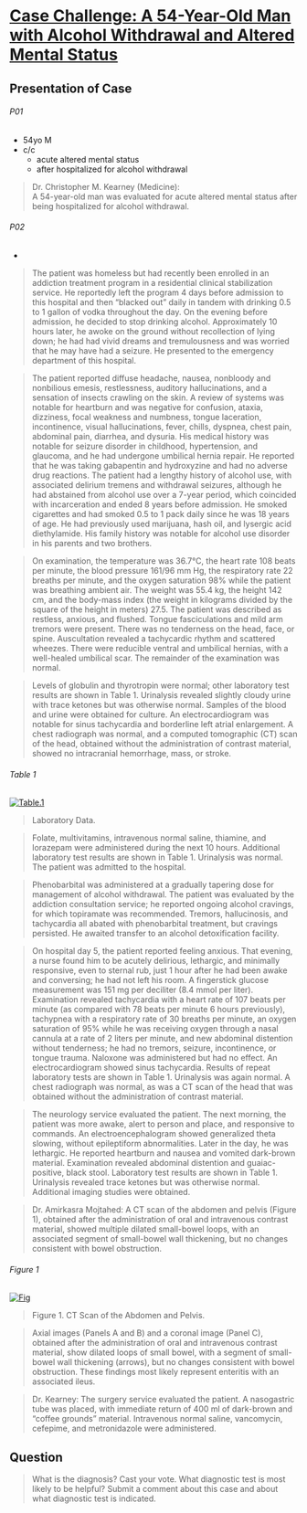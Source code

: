 <!--
Filename: 	2019-04-10.md
Project: 	/Users/shume/Developer/physician/NEJM/CC
Author: 	shumez <https://github.com/shumez>
Created: 	2019-04-18 21:22:1
Modified: 	2019-04-19 11:29:15
-----
Copyright (c) 2019 shumez
-->

# [Case Challenge: A 54-Year-Old Man with Alcohol Withdrawal and Altered Mental Status][2019_KearneyChristopherM]

## Presentation of Case

###### P01

* 54yo M
* c/c
    * acute altered mental status
    * after hospitalized for alcohol withdrawal

> Dr. Christopher M. Kearney (Medicine):  
> A 54-year-old man was evaluated for acute altered mental status after being hospitalized for alcohol withdrawal.

###### P02

* 

> The patient was homeless but had recently been enrolled in an addiction treatment program in a residential clinical stabilization service. He reportedly left the program 4 days before admission to this hospital and then “blacked out” daily in tandem with drinking 0.5 to 1 gallon of vodka throughout the day. On the evening before admission, he decided to stop drinking alcohol. Approximately 10 hours later, he awoke on the ground without recollection of lying down; he had had vivid dreams and tremulousness and was worried that he may have had a seizure. He presented to the emergency department of this hospital.

> The patient reported diffuse headache, nausea, nonbloody and nonbilious emesis, restlessness, auditory hallucinations, and a sensation of insects crawling on the skin. A review of systems was notable for heartburn and was negative for confusion, ataxia, dizziness, focal weakness and numbness, tongue laceration, incontinence, visual hallucinations, fever, chills, dyspnea, chest pain, abdominal pain, diarrhea, and dysuria. His medical history was notable for seizure disorder in childhood, hypertension, and glaucoma, and he had undergone umbilical hernia repair. He reported that he was taking gabapentin and hydroxyzine and had no adverse drug reactions. The patient had a lengthy history of alcohol use, with associated delirium tremens and withdrawal seizures, although he had abstained from alcohol use over a 7-year period, which coincided with incarceration and ended 8 years before admission. He smoked cigarettes and had smoked 0.5 to 1 pack daily since he was 18 years of age. He had previously used marijuana, hash oil, and lysergic acid diethylamide. His family history was notable for alcohol use disorder in his parents and two brothers.

> On examination, the temperature was 36.7°C, the heart rate 108 beats per minute, the blood pressure 161/96 mm Hg, the respiratory rate 22 breaths per minute, and the oxygen saturation 98% while the patient was breathing ambient air. The weight was 55.4 kg, the height 142 cm, and the body-mass index (the weight in kilograms divided by the square of the height in meters) 27.5. The patient was described as restless, anxious, and flushed. Tongue fasciculations and mild arm tremors were present. There was no tenderness on the head, face, or spine. Auscultation revealed a tachycardic rhythm and scattered wheezes. There were reducible ventral and umbilical hernias, with a well-healed umbilical scar. The remainder of the examination was normal.

> Levels of globulin and thyrotropin were normal; other laboratory test results are shown in Table 1. Urinalysis revealed slightly cloudy urine with trace ketones but was otherwise normal. Samples of the blood and urine were obtained for culture. An electrocardiogram was notable for sinus tachycardia and borderline left atrial enlargement. A chest radiograph was normal, and a computed tomographic (CT) scan of the head, obtained without the administration of contrast material, showed no intracranial hemorrhage, mass, or stroke.

###### Table 1

[![Table.1][tbl_01]][tbl_01]

> Laboratory Data.

> Folate, multivitamins, intravenous normal saline, thiamine, and lorazepam were administered during the next 10 hours. Additional laboratory test results are shown in Table 1. Urinalysis was normal. The patient was admitted to the hospital.

> Phenobarbital was administered at a gradually tapering dose for management of alcohol withdrawal. The patient was evaluated by the addiction consultation service; he reported ongoing alcohol cravings, for which topiramate was recommended. Tremors, hallucinosis, and tachycardia all abated with phenobarbital treatment, but cravings persisted. He awaited transfer to an alcohol detoxification facility.

> On hospital day 5, the patient reported feeling anxious. That evening, a nurse found him to be acutely delirious, lethargic, and minimally responsive, even to sternal rub, just 1 hour after he had been awake and conversing; he had not left his room. A fingerstick glucose measurement was 151 mg per deciliter (8.4 mmol per liter). Examination revealed tachycardia with a heart rate of 107 beats per minute (as compared with 78 beats per minute 6 hours previously), tachypnea with a respiratory rate of 30 breaths per minute, an oxygen saturation of 95% while he was receiving oxygen through a nasal cannula at a rate of 2 liters per minute, and new abdominal distention without tenderness; he had no tremors, seizure, incontinence, or tongue trauma. Naloxone was administered but had no effect. An electrocardiogram showed sinus tachycardia. Results of repeat laboratory tests are shown in Table 1. Urinalysis was again normal. A chest radiograph was normal, as was a CT scan of the head that was obtained without the administration of contrast material.

> The neurology service evaluated the patient. The next morning, the patient was more awake, alert to person and place, and responsive to commands. An electroencephalogram showed generalized theta slowing, without epileptiform abnormalities. Later in the day, he was lethargic. He reported heartburn and nausea and vomited dark-brown material. Examination revealed abdominal distention and guaiac-positive, black stool. Laboratory test results are shown in Table 1. Urinalysis revealed trace ketones but was otherwise normal. Additional imaging studies were obtained.

> Dr. Amirkasra Mojtahed: A CT scan of the abdomen and pelvis (Figure 1), obtained after the administration of oral and intravenous contrast material, showed multiple dilated small-bowel loops, with an associated segment of small-bowel wall thickening, but no changes consistent with bowel obstruction.

###### Figure 1

[![Fig][fig_01]][fig_01]

> Figure 1. CT Scan of the Abdomen and Pelvis.

> Axial images (Panels A and B) and a coronal image (Panel C), obtained after the administration of oral and intravenous contrast material, show dilated loops of small bowel, with a segment of small-bowel wall thickening (arrows), but no changes consistent with bowel obstruction. These findings most likely represent enteritis with an associated ileus.

> Dr. Kearney: The surgery service evaluated the patient. A nasogastric tube was placed, with immediate return of 400 ml of dark-brown and “coffee grounds” material. Intravenous normal saline, vancomycin, cefepime, and metronidazole were administered.

## Question

> What is the diagnosis? Cast your vote. What diagnostic test is most likely to be helpful? Submit a comment about this case and about what diagnostic test is indicated.

[2019_KearneyChristopherM]: https://www.nejm.org/doi/story/10.1056/feature.2019.04.08.100072
[tbl_01]: https://www.nejm.org/pb-assets/images/editorial/large/NEJMcpc1900591_t1-1554835026730.jpg
[fig_01]: https://www.nejm.org/pb-assets/images/editorial/large/NEJMcpc1900591_f1-1554834701693.jpg